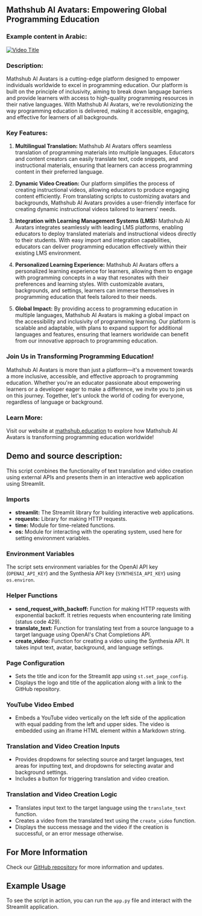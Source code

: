 ## Mathshub AI Avatars: Empowering Global Programming Education

### Example content in Arabic:
[![Video Title](http://img.youtube.com/vi/Bp15OxS3PwI/0.jpg)](http://www.youtube.com/watch?v=Bp15OxS3PwI)

### Description:
Mathshub AI Avatars is a cutting-edge platform designed to empower individuals worldwide to excel in programming education. Our platform is built on the principle of inclusivity, aiming to break down language barriers and provide learners with access to high-quality programming resources in their native languages. With Mathshub AI Avatars, we're revolutionizing the way programming education is delivered, making it accessible, engaging, and effective for learners of all backgrounds.

### Key Features:

1. **Multilingual Translation:** Mathshub AI Avatars offers seamless translation of programming materials into multiple languages. Educators and content creators can easily translate text, code snippets, and instructional materials, ensuring that learners can access programming content in their preferred language.

2. **Dynamic Video Creation:** Our platform simplifies the process of creating instructional videos, allowing educators to produce engaging content efficiently. From translating scripts to customizing avatars and backgrounds, Mathshub AI Avatars provides a user-friendly interface for creating dynamic instructional videos tailored to learners' needs.

3. **Integration with Learning Management Systems (LMS):** Mathshub AI Avatars integrates seamlessly with leading LMS platforms, enabling educators to deploy translated materials and instructional videos directly to their students. With easy import and integration capabilities, educators can deliver programming education effectively within their existing LMS environment.

4. **Personalized Learning Experience:** Mathshub AI Avatars offers a personalized learning experience for learners, allowing them to engage with programming concepts in a way that resonates with their preferences and learning styles. With customizable avatars, backgrounds, and settings, learners can immerse themselves in programming education that feels tailored to their needs.

5. **Global Impact:** By providing access to programming education in multiple languages, Mathshub AI Avatars is making a global impact on the accessibility and inclusivity of programming learning. Our platform is scalable and adaptable, with plans to expand support for additional languages and features, ensuring that learners worldwide can benefit from our innovative approach to programming education.

### Join Us in Transforming Programming Education!
Mathshub AI Avatars is more than just a platform—it's a movement towards a more inclusive, accessible, and effective approach to programming education. Whether you're an educator passionate about empowering learners or a developer eager to make a difference, we invite you to join us on this journey. Together, let's unlock the world of coding for everyone, regardless of language or background.

### Learn More:
Visit our website at [mathshub.education](https://maths-h.com) to explore how Mathshub AI Avatars is transforming programming education worldwide!


## Demo and source description:
This script combines the functionality of text translation and video creation using external APIs and presents them in an interactive web application using Streamlit.

### Imports
- **streamlit:** The Streamlit library for building interactive web applications.
- **requests:** Library for making HTTP requests.
- **time:** Module for time-related functions.
- **os:** Module for interacting with the operating system, used here for setting environment variables.

### Environment Variables
The script sets environment variables for the OpenAI API key (`OPENAI_API_KEY`) and the Synthesia API key (`SYNTHESIA_API_KEY`) using `os.environ`.

### Helper Functions
- **send_request_with_backoff:** Function for making HTTP requests with exponential backoff. It retries requests when encountering rate limiting (status code 429).
- **translate_text:** Function for translating text from a source language to a target language using OpenAI's Chat Completions API.
- **create_video:** Function for creating a video using the Synthesia API. It takes input text, avatar, background, and language settings.

### Page Configuration
- Sets the title and icon for the Streamlit app using `st.set_page_config`.
- Displays the logo and title of the application along with a link to the GitHub repository.

### YouTube Video Embed
- Embeds a YouTube video vertically on the left side of the application with equal padding from the left and upper sides. The video is embedded using an iframe HTML element within a Markdown string.

### Translation and Video Creation Inputs
- Provides dropdowns for selecting source and target languages, text areas for inputting text, and dropdowns for selecting avatar and background settings.
- Includes a button for triggering translation and video creation.

### Translation and Video Creation Logic
- Translates input text to the target language using the `translate_text` function.
- Creates a video from the translated text using the `create_video` function.
- Displays the success message and the video if the creation is successful, or an error message otherwise.

## For More Information
Check our [GitHub repository](https://github.com/ayranamo/mathshub-ai-avatars) for more information and updates.

## Example Usage
To see the script in action, you can run the `app.py` file and interact with the Streamlit application.

